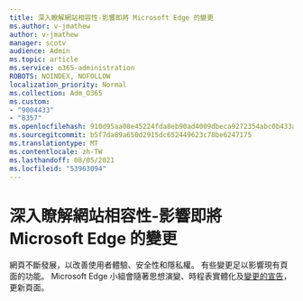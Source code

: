 ```yaml
---
title: 深入瞭解網站相容性-影響即將 Microsoft Edge 的變更
ms.author: v-jmathew
author: v-jmathew
manager: scotv
audience: Admin
ms.topic: article
ms.service: o365-administration
ROBOTS: NOINDEX, NOFOLLOW
localization_priority: Normal
ms.collection: Adm_O365
ms.custom:
- "9004433"
- "8357"
ms.openlocfilehash: 910d95aa08e45224fda8eb90ad4009dbeca9272354abc0b433a63e4566810f64
ms.sourcegitcommit: b5f7da89a650d2915dc652449623c78be6247175
ms.translationtype: MT
ms.contentlocale: zh-TW
ms.lasthandoff: 08/05/2021
ms.locfileid: "53963094"
---
```

# <a name="learn-about-site-compatibility-affecting-changes-coming-to-microsoft-edge"></a>深入瞭解網站相容性-影響即將 Microsoft Edge 的變更

網頁不斷發展，以改善使用者體驗、安全性和隱私權。 有些變更足以影響現有頁面的功能。 Microsoft Edge 小組會隨著思想演變、時程表實體化及[變更的宣告](https://go.microsoft.com/fwlink/?linkid=2135534)，更新頁面。
